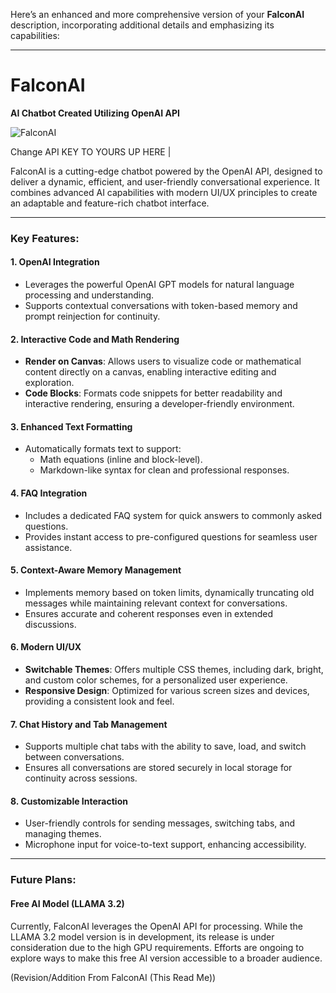 Here’s an enhanced and more comprehensive version of your **FalconAI** description, incorporating additional details and emphasizing its capabilities:

---

# FalconAI  
**AI Chatbot Created Utilizing OpenAI API**  

![FalconAI](https://github.com/user-attachments/assets/f2388e96-8ad6-4d9d-96ec-d30b309318e4)  

Change API KEY TO YOURS UP HERE |

FalconAI is a cutting-edge chatbot powered by the OpenAI API, designed to deliver a dynamic, efficient, and user-friendly conversational experience. It combines advanced AI capabilities with modern UI/UX principles to create an adaptable and feature-rich chatbot interface.

---

### Key Features:  

#### **1. OpenAI Integration**  
- Leverages the powerful OpenAI GPT models for natural language processing and understanding.  
- Supports contextual conversations with token-based memory and prompt reinjection for continuity.  

#### **2. Interactive Code and Math Rendering**  
- **Render on Canvas**: Allows users to visualize code or mathematical content directly on a canvas, enabling interactive editing and exploration.  
- **Code Blocks**: Formats code snippets for better readability and interactive rendering, ensuring a developer-friendly environment.  

#### **3. Enhanced Text Formatting**  
- Automatically formats text to support:
  - Math equations (inline and block-level).
  - Markdown-like syntax for clean and professional responses.  

#### **4. FAQ Integration**  
- Includes a dedicated FAQ system for quick answers to commonly asked questions.  
- Provides instant access to pre-configured questions for seamless user assistance.  

#### **5. Context-Aware Memory Management**  
- Implements memory based on token limits, dynamically truncating old messages while maintaining relevant context for conversations.  
- Ensures accurate and coherent responses even in extended discussions.  

#### **6. Modern UI/UX**  
- **Switchable Themes**: Offers multiple CSS themes, including dark, bright, and custom color schemes, for a personalized user experience.  
- **Responsive Design**: Optimized for various screen sizes and devices, providing a consistent look and feel.  

#### **7. Chat History and Tab Management**  
- Supports multiple chat tabs with the ability to save, load, and switch between conversations.  
- Ensures all conversations are stored securely in local storage for continuity across sessions.  

#### **8. Customizable Interaction**  
- User-friendly controls for sending messages, switching tabs, and managing themes.  
- Microphone input for voice-to-text support, enhancing accessibility.  

---

### Future Plans:  

#### **Free AI Model (LLAMA 3.2)**  
Currently, FalconAI leverages the OpenAI API for processing. While the LLAMA 3.2 model version is in development, its release is under consideration due to the high GPU requirements. Efforts are ongoing to explore ways to make this free AI version accessible to a broader audience.

(Revision/Addition From FalconAI (This Read Me))
